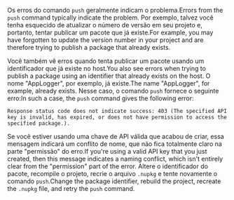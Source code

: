 <span data-ttu-id="5e638-101">Os erros do comando `push` geralmente indicam o problema.</span><span class="sxs-lookup"><span data-stu-id="5e638-101">Errors from the `push` command typically indicate the problem.</span></span> <span data-ttu-id="5e638-102">Por exemplo, talvez você tenha esquecido de atualizar o número de versão em seu projeto e, portanto, tentar publicar um pacote que já existe.</span><span class="sxs-lookup"><span data-stu-id="5e638-102">For example, you may have forgotten to update the version number in your project and are therefore trying to publish a package that already exists.</span></span>

<span data-ttu-id="5e638-103">Você também vê erros quando tenta publicar um pacote usando um identificador que já existe no host.</span><span class="sxs-lookup"><span data-stu-id="5e638-103">You also see errors when trying to publish a package using an identifier that already exists on the host.</span></span> <span data-ttu-id="5e638-104">O nome "AppLogger", por exemplo, já existe.</span><span class="sxs-lookup"><span data-stu-id="5e638-104">The name "AppLogger", for example, already exists.</span></span> <span data-ttu-id="5e638-105">Nesse caso, o comando `push` fornece o seguinte erro:</span><span class="sxs-lookup"><span data-stu-id="5e638-105">In such a case, the `push` command gives the following error:</span></span>

```output
Response status code does not indicate success: 403 (The specified API key is invalid, has expired, or does not have permission to access the specified package.).
```

<span data-ttu-id="5e638-106">Se você estiver usando uma chave de API válida que acabou de criar, essa mensagem indicará um conflito de nome, que não fica totalmente claro na parte "permissão" do erro.</span><span class="sxs-lookup"><span data-stu-id="5e638-106">If you're using a valid API key that you just created, then this message indicates a naming conflict, which isn't entirely clear from the "permission" part of the error.</span></span> <span data-ttu-id="5e638-107">Altere o identificador do pacote, recompile o projeto, recrie o arquivo `.nupkg` e tente novamente o comando `push`.</span><span class="sxs-lookup"><span data-stu-id="5e638-107">Change the package identifier, rebuild the project, recreate the `.nupkg` file, and retry the `push` command.</span></span>
